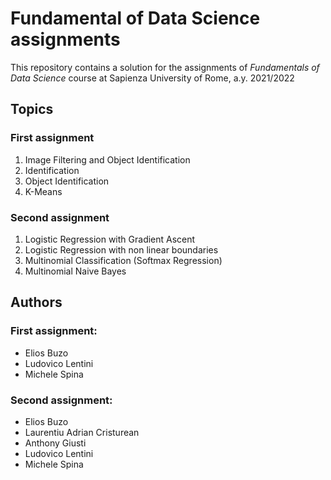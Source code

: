 # Fundamental of Data Science assignments
This repository contains a solution for the assignments of _Fundamentals of Data Science_ course at Sapienza University of Rome, a.y. 2021/2022

## Topics

### First assignment
1. Image Filtering and Object Identification
2. Identification
3. Object Identification 
4. K-Means

### Second assignment

1. Logistic Regression with Gradient Ascent
2. Logistic Regression with non linear boundaries 
3. Multinomial Classification (Softmax Regression) 
4. Multinomial Naive Bayes

## Authors

### First assignment:
- Elios Buzo
- Ludovico Lentini
- Michele Spina


### Second assignment:
- Elios Buzo
- Laurentiu Adrian Cristurean
- Anthony Giusti
- Ludovico Lentini
- Michele Spina
